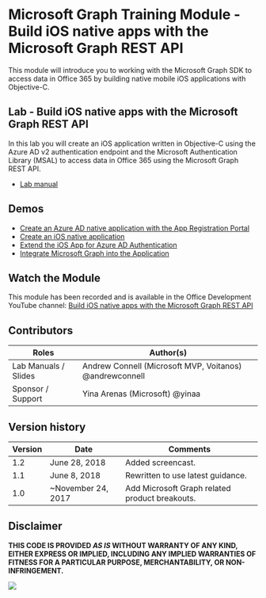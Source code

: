 # Microsoft Graph Training Module - Build iOS native apps with the Microsoft Graph REST API

This module will introduce you to working with the Microsoft Graph SDK to access data in Office 365 by building native mobile iOS applications with Objective-C.

## Lab - Build iOS native apps with the Microsoft Graph REST API

In this lab you will create an iOS application written in Objective-C using the Azure AD v2 authentication endpoint and the Microsoft Authentication Library (MSAL) to access data in Office 365 using the Microsoft Graph REST API.

* [Lab manual](./Lab.md)

## Demos

* [Create an Azure AD native application with the App Registration Portal](./Demos/01-arp-app)
* [Create an iOS native application](./Demos/02-create-app)
* [Extend the iOS App for Azure AD Authentication](./Demos/03-add-aad-auth)
* [Integrate Microsoft Graph into the Application](./Demos/04-add-msgraph)

## Watch the Module

This module has been recorded and is available in the Office Development YouTube channel: [Build iOS native apps with the Microsoft Graph REST API](https://youtu.be/uX6Q4EwDAFI)

## Contributors

|        Roles         |                        Author(s)                        |
| -------------------- | ------------------------------------------------------- |
| Lab Manuals / Slides | Andrew Connell (Microsoft MVP, Voitanos) @andrewconnell |
| Sponsor / Support    | Yina Arenas (Microsoft) @yinaa                          |

## Version history

| Version |        Date        |                    Comments                    |
| ------- | ------------------ | ---------------------------------------------- |
| 1.2     | June 28, 2018      | Added screencast.                              |
| 1.1     | June 8, 2018       | Rewritten to use latest guidance.              |
| 1.0     | ~November 24, 2017 | Add Microsoft Graph related product breakouts. |

## Disclaimer

**THIS CODE IS PROVIDED *AS IS* WITHOUT WARRANTY OF ANY KIND, EITHER EXPRESS OR IMPLIED, INCLUDING ANY IMPLIED WARRANTIES OF FITNESS FOR A PARTICULAR PURPOSE, MERCHANTABILITY, OR NON-INFRINGEMENT.**

<img src="https://telemetry.sharepointpnp.com/msgraph-training-ios-objectivec" />